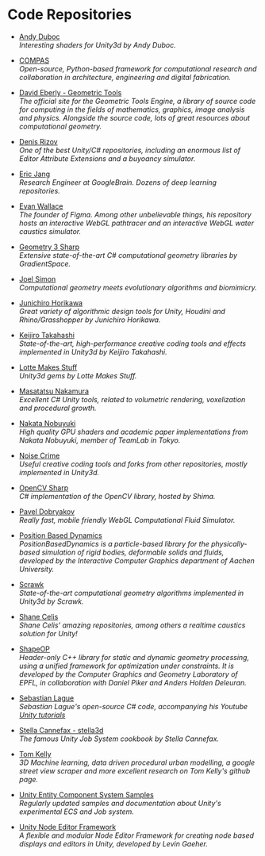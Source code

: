 Code Repositories
======
* [Andy Duboc](https://github.com/andydbc)
_</br> Interesting shaders for Unity3d by Andy Duboc._

* [COMPAS](https://github.com/compas-dev/compas) 
_</br> Open-source, Python-based framework for computational research and collaboration in architecture, engineering and digital fabrication._

* [David Eberly - Geometric Tools](https://www.geometrictools.com/index.html)
</br>_The official site for the Geometric Tools Engine, a library of source code for computing in the fields of mathematics, graphics, image analysis and physics. Alongside the source code, lots of great resources about computational geometry._

* [Denis Rizov](https://github.com/dbrizov)
<br/>_One of the best Unity/C# repositories, including an enormous list of Editor Attribute Extensions and a buyoancy simulator._

* [Eric Jang](https://github.com/ericjang)
_</br> Research Engineer at GoogleBrain. Dozens of deep learning repositories._

* [Evan Wallace](https://github.com/evanw?tab=repositories)
<br/> _The founder of Figma. Among other unbelievable things, his repository hosts an interactive WebGL pathtracer and an interactive WebGL water caustics simulator._

* [Geometry 3 Sharp](https://github.com/gradientspace/geometry3Sharp)
_</br> Extensive state-of-the-art C# computational geometry libraries by GradientSpace._

* [Joel Simon](https://github.com/joel-simon)
_</br> Computational geometry meets evolutionary algorithms and biomimicry._

* [Junichiro Horikawa](https://github.com/jhorikawa)
_</br> Great variety of algorithmic design tools for Unity, Houdini and Rhino/Grasshopper by Junichiro Horikawa._

* [Keijiro Takahashi](https://github.com/keijiro)
_</br> State-of-the-art, high-performance creative coding tools and effects implemented in Unity3d by Keijiro Takahashi._

* [Lotte Makes Stuff](https://github.com/LotteMakesStuff)
_</br> Unity3d gems by Lotte Makes Stuff._

* [Masatatsu Nakamura](https://github.com/mattatz)
<br/> _Excellent C# Unity tools, related to volumetric rendering, voxelization and procedural growth._

* [Nakata Nobuyuki](https://github.com/nobnak)
_<br/> High quality GPU shaders and academic paper implementations from Nakata Nobuyuki, member of TeamLab in Tokyo._

* [Noise Crime](https://github.com/noisecrime)
_</br> Useful creative coding tools and forks from other repositories, mostly implemented in Unity3d._

* [OpenCV Sharp](https://github.com/shimat/opencvsharp)
_<br/>C# implementation of the OpenCV library, hosted by Shima._

* [Pavel Dobryakov](https://github.com/PavelDoGreat)
_</br> Really fast, mobile friendly WebGL Computational Fluid Simulator._

* [Position Based Dynamics](https://github.com/InteractiveComputerGraphics/PositionBasedDynamics)<br/>
_PositionBasedDynamics is a particle-based library for the physically-based simulation of rigid bodies, deformable solids and fluids, developed by the Interactive Computer Graphics department of Aachen University._

* [Scrawk](https://github.com/Scrawk)
_</br> State-of-the-art computational geometry algorithms implemented in Unity3d by Scrawk._

* [Shane Celis](https://github.com/shanecelis?tab=repositories)
<br/> _Shane Celis' amazing repositories, among others a realtime caustics solution for Unity!_

* [ShapeOP](https://www.shapeop.org/index.php)
_</br> Header-only C++ library for static and dynamic geometry processing, using a unified framework for optimization under constraints. It is developed by the Computer Graphics and Geometry Laboratory of EPFL, in collaboration with Daniel Piker and Anders Holden Deleuran._

* [Sebastian Lague](https://github.com/SebLague)<br/>
_Sebastian Lague's open-source C# code, accompanying his Youtube [Unity tutorials](https://www.youtube.com/user/Cercopithecan)_

* [Stella Cannefax - stella3d](https://github.com/stella3d)
_</br> The famous Unity Job System cookbook by Stella Cannefax._

* [Tom Kelly](https://github.com/twak?tab=repositories)
<br/> _3D Machine learning, data driven procedural urban modelling, a google street view scraper and more excellent research on Tom Kelly's github page._

* [Unity Entity Component System Samples](https://github.com/Unity-Technologies/EntityComponentSystemSamples)
_</br> Regularly updated samples and documentation about Unity's experimental ECS and Job system._

* [Unity Node Editor Framework](https://github.com/Seneral/Node_Editor_Framework)<br/>
_A flexible and modular Node Editor Framework for creating node based displays and editors in Unity, developed by Levin Gaeher._

